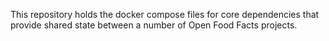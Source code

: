 This repository holds the docker compose files for core dependencies that provide shared state between a number of Open Food Facts projects.
